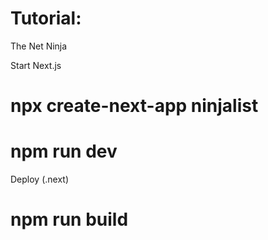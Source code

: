 # Tutorial:
  The Net Ninja

  Start Next.js
# npx create-next-app ninjalist
# npm run dev

  Deploy (.next)
# npm run build